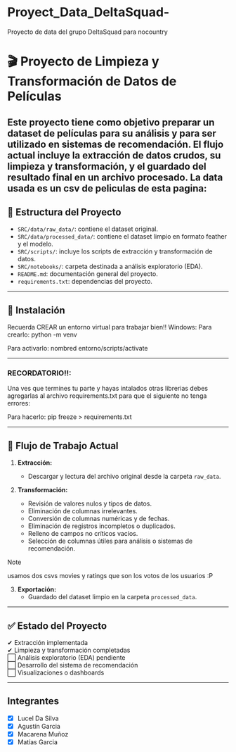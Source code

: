 # Proyect_Data_DeltaSquad-

Proyecto de data del grupo DeltaSquad para nocountry

# 🎬 Proyecto de Limpieza y Transformación de Datos de Películas

Este proyecto tiene como objetivo preparar un dataset de películas para su análisis y para ser utilizado en sistemas de recomendación. El flujo actual incluye la extracción de datos crudos, su limpieza y transformación, y el guardado del resultado final en un archivo procesado.
La data usada es un csv de peliculas de esta pagina: 
---

## 📂 Estructura del Proyecto

- `SRC/data/raw_data/`: contiene el dataset original.
- `SRC/data/processed_data/`: contiene el dataset limpio en formato feather y el modelo.
- `SRC/scripts/`: incluye los scripts de extracción y transformación de datos.
- `SRC/notebooks/`: carpeta destinada a análisis exploratorio (EDA).
- `README.md`: documentación general del proyecto.
- `requirements.txt`: dependencias del proyecto.

---
## 🧪 Instalación

Recuerda CREAR un entorno virtual para trabajar bien!!
Windows:
Para crearlo:
python -m venv <nombred entorno>

Para activarlo:
nombred entorno/scripts/activate


---
### RECORDATORIO!!:
Una ves que termines tu parte y hayas intalados otras librerias debes agregarlas al archivo requirements.txt para que el siguiente no tenga errores:

Para hacerlo:
pip freeze > requirements.txt 

---
## 🔁 Flujo de Trabajo Actual

1. **Extracción:**
   - Descargar y lectura del archivo original desde la carpeta `raw_data`.

2. **Transformación:**
   - Revisión de valores nulos y tipos de datos.
   - Eliminación de columnas irrelevantes.
   - Conversión de columnas numéricas y de fechas.
   - Eliminación de registros incompletos o duplicados.
   - Relleno de campos no críticos vacíos.
   - Selección de columnas útiles para análisis o sistemas de recomendación.
  
  > [!note]
  > usamos dos csvs movies y ratings que son los votos de los usuarios :P


3. **Exportación:**
   - Guardado del dataset limpio en la carpeta `processed_data`.

---

## ✅ Estado del Proyecto

✔ Extracción implementada  
✔ Limpieza y transformación completadas  
⬜ Análisis exploratorio (EDA) pendiente  
⬜ Desarrollo del sistema de recomendación  
⬜ Visualizaciones o dashboards

---

## Integrantes
- [X] Lucel Da Silva
- [X] Agustín Garcia
- [X] Macarena Muñoz
- [X] Matías Garcia
